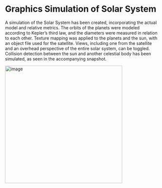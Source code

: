 
# Graphics Simulation of Solar System


A simulation of the Solar System has been created, incorporating the actual model and relative metrics. The orbits of the planets were modeled according to Kepler’s third law, and the diameters were measured in relation to each other. Texture mapping was applied to the planets and the sun, with an object file used for the satellite. Views, including one from the satellite and an overhead perspective of the entire solar system, can be toggled. Collision detection between the sun and another celestial body has been simulated, as seen in the accompanying snapshot.

<img width="385" alt="image" src="https://github.com/Malini-ux/ComputeGraphicsFinalProject/assets/114894629/aba00698-e7c8-403a-8169-31c92b7329c8">
